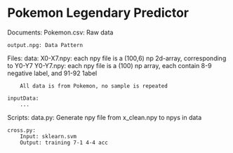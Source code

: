 # Pokemon Legendary Predictor

Documents:
    Pokemon.csv: Raw data

    output.npg: Data Pattern

Files:
    data:
        X0-X7.npy: each npy file is a (100,6) np 2d-array, corresponding to Y0-Y7
        Y0-Y7.npy: each npy file is a (100) np array, each contain 8-9 negative label, and               91-92 1abel

        All data is from Pokemon, no sample is repeated

    inputData:
        ...


Scripts:
    data.py:
        Generate npy file from x_clean.npy to npys in data

    cross.py:
        Input: sklearn.svm
        Output: training 7-1 4-4 acc